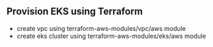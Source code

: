 ## Provision EKS using Terraform
- create vpc using terraform-aws-modules/vpc/aws module
- create eks cluster using terraform-aws-modules/eks/aws module
